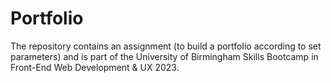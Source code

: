 # Portfolio
The repository contains an assignment (to build a portfolio according to set parameters) and is part of the University of Birmingham Skills Bootcamp in Front-End Web Development &amp; UX 2023.

